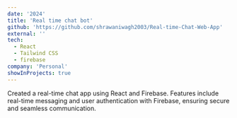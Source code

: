 ```yaml
---
date: '2024'
title: 'Real time chat bot'
github: 'https://github.com/shrawaniwagh2003/Real-time-Chat-Web-App'
external: ''
tech:
  - React
  - Tailwind CSS
  - firebase
company: 'Personal'
showInProjects: true
---
```

Created a real-time chat app using React and Firebase. Features include real-time messaging and user authentication with Firebase, ensuring secure and seamless communication.

